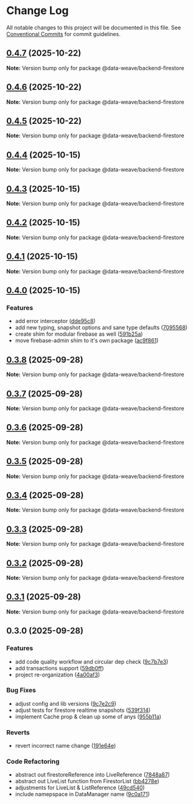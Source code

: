 # Change Log

All notable changes to this project will be documented in this file.
See [Conventional Commits](https://conventionalcommits.org) for commit guidelines.

## [0.4.7](https://github.com/data-weave/datamanager/compare/v0.4.4...v0.4.7) (2025-10-22)

**Note:** Version bump only for package @data-weave/backend-firestore

## [0.4.6](https://github.com/data-weave/datamanager/compare/v0.4.4...v0.4.6) (2025-10-22)

**Note:** Version bump only for package @data-weave/backend-firestore

## [0.4.5](https://github.com/data-weave/datamanager/compare/v0.4.4...v0.4.5) (2025-10-22)

**Note:** Version bump only for package @data-weave/backend-firestore

## [0.4.4](https://github.com/data-weave/datamanager/compare/v0.4.3...v0.4.4) (2025-10-15)

**Note:** Version bump only for package @data-weave/backend-firestore

## [0.4.3](https://github.com/data-weave/datamanager/compare/v0.4.2...v0.4.3) (2025-10-15)

**Note:** Version bump only for package @data-weave/backend-firestore

## [0.4.2](https://github.com/data-weave/datamanager/compare/v0.4.1...v0.4.2) (2025-10-15)

**Note:** Version bump only for package @data-weave/backend-firestore

## [0.4.1](https://github.com/data-weave/datamanager/compare/v0.4.0...v0.4.1) (2025-10-15)

**Note:** Version bump only for package @data-weave/backend-firestore

## [0.4.0](https://github.com/data-weave/datamanager/compare/v0.3.8...v0.4.0) (2025-10-15)

### Features

- add error interceptor ([dde95c8](https://github.com/data-weave/datamanager/commit/dde95c8dba3d02d7861d132314db4d1cf23bec37))
- add new typing, snapshot options and sane type defaults ([7095568](https://github.com/data-weave/datamanager/commit/7095568892048dc75cccc284e2dd2ba23793a152))
- create shim for modular firebase as well ([591b25a](https://github.com/data-weave/datamanager/commit/591b25a8cbcf89687b3880cc3ca1cd95a735e11d))
- move firebase-admin shim to it's own package ([ac9f861](https://github.com/data-weave/datamanager/commit/ac9f861ca810a2a14706e10e87674b1b1f14a964))

## [0.3.8](https://github.com/data-weave/datamanager/compare/v0.3.7...v0.3.8) (2025-09-28)

**Note:** Version bump only for package @data-weave/backend-firestore

## [0.3.7](https://github.com/data-weave/datamanager/compare/v0.3.6...v0.3.7) (2025-09-28)

**Note:** Version bump only for package @data-weave/backend-firestore

## [0.3.6](https://github.com/data-weave/datamanager/compare/v0.3.5...v0.3.6) (2025-09-28)

**Note:** Version bump only for package @data-weave/backend-firestore

## [0.3.5](https://github.com/data-weave/datamanager/compare/v0.3.4...v0.3.5) (2025-09-28)

**Note:** Version bump only for package @data-weave/backend-firestore

## [0.3.4](https://github.com/data-weave/datamanager/compare/v0.3.3...v0.3.4) (2025-09-28)

**Note:** Version bump only for package @data-weave/backend-firestore

## [0.3.3](https://github.com/data-weave/datamanager/compare/v0.3.2...v0.3.3) (2025-09-28)

**Note:** Version bump only for package @data-weave/backend-firestore

## [0.3.2](https://github.com/data-weave/datamanager/compare/v0.3.1...v0.3.2) (2025-09-28)

**Note:** Version bump only for package @data-weave/backend-firestore

## [0.3.1](https://github.com/data-weave/datamanager/compare/v0.3.0...v0.3.1) (2025-09-28)

**Note:** Version bump only for package @data-weave/backend-firestore

## 0.3.0 (2025-09-28)

### Features

- add code quality workflow and circular dep check ([9c7b7e3](https://github.com/data-weave/datamanager/commit/9c7b7e34501dfc95ddc2bcff686f55db06d9b1b8))
- add transactions support ([59db0ff](https://github.com/data-weave/datamanager/commit/59db0ffce889e040828779bd2d03efe5ac088e78))
- project re-organization ([4a00af3](https://github.com/data-weave/datamanager/commit/4a00af36c4c2f6e49287542e0d5ad85acaa50cda))

### Bug Fixes

- adjust config and lib versions ([9c7e2c9](https://github.com/data-weave/datamanager/commit/9c7e2c9072ea34b1e54326c2612b43c92ec2da4e))
- adjust tests for firestore realtime snapshots ([539f314](https://github.com/data-weave/datamanager/commit/539f31448f68b084dc4e429663fe71e69c98760e))
- implement Cache prop & clean up some of anys ([955b11a](https://github.com/data-weave/datamanager/commit/955b11a6ab05224f843db834ad28796602679fac))

### Reverts

- revert incorrect name change ([191e64e](https://github.com/data-weave/datamanager/commit/191e64e1123bdbc3555ff7830a532761157fd8ac))

### Code Refactoring

- abstract out firestoreReference into LiveReference ([7848a87](https://github.com/data-weave/datamanager/commit/7848a872155593e5acab56696d4d9f27f0e6abb2))
- abstract out LiveList function from FirestorList ([bb4278e](https://github.com/data-weave/datamanager/commit/bb4278e960d0080d1fb18d847036acb189782ec9))
- adjustments for LiveList & ListReference ([49cd540](https://github.com/data-weave/datamanager/commit/49cd540295693e40bbb9eb75b5101b45c6932921))
- include namepspace in DataManager name ([9c0a171](https://github.com/data-weave/datamanager/commit/9c0a1712d8de3cef0d2e1f8022044d0ca3628ae6))
